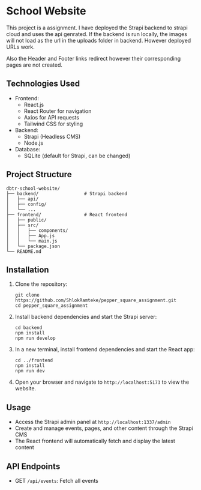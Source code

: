 # School Website

This project is a assignment. I have deployed the Strapi backend to strapi cloud and uses the api genrated. If the backend is run locally, the images will not load as the url in the uploads folder in backend. However deployed URLs work.

Also the Header and Footer links redirect however their corresponding pages are not created.

## Technologies Used

- Frontend:
  - React.js
  - React Router for navigation
  - Axios for API requests
  - Tailwind CSS for styling
- Backend:
  - Strapi (Headless CMS)
  - Node.js
- Database:
  - SQLite (default for Strapi, can be changed)

## Project Structure

```
dbtr-school-website/
├── backend/                 # Strapi backend
│   ├── api/
│   ├── config/
│   └── ...
├── frontend/                # React frontend
│   ├── public/
│   ├── src/
│   │   ├── components/
│   │   ├── App.js
│   │   └── main.js
│   └── package.json
└── README.md
```

## Installation

1. Clone the repository:

   ```
   git clone https://github.com/ShlokRamteke/pepper_square_assignment.git
   cd pepper_square_assignment
   ```

2. Install backend dependencies and start the Strapi server:

   ```
   cd backend
   npm install
   npm run develop
   ```

3. In a new terminal, install frontend dependencies and start the React app:

   ```
   cd ../frontend
   npm install
   npm run dev
   ```

4. Open your browser and navigate to `http://localhost:5173` to view the website.

## Usage

- Access the Strapi admin panel at `http://localhost:1337/admin`
- Create and manage events, pages, and other content through the Strapi CMS
- The React frontend will automatically fetch and display the latest content

## API Endpoints

- GET `/api/events`: Fetch all events
